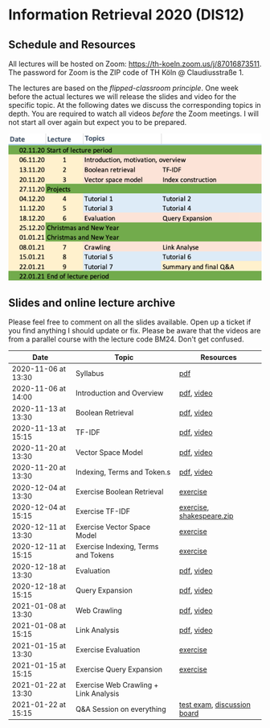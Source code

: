 # Information Retrieval 2020 (DIS12)

## Schedule and Resources 

All lectures will be hosted on Zoom: https://th-koeln.zoom.us/j/87016873511. The password for Zoom is the ZIP code of  TH Köln @ Claudiusstraße 1. 

The lectures are based on the *flipped-classroom principle*. One week before the actual lectures we will release the slides and video for the specific topic. At the following dates we discuss the corresponding topics in depth. You are required to watch all videos *before* the Zoom meetings. I will not start all over again but expect you to be prepared.

![](dis12-2020-schedule.png)

## Slides and online lecture archive

Please feel free to comment on all the slides available. Open up a ticket if you find anything I should update or fix. Please be aware that the videos are from a parallel course with the lecture code BM24. Don't get confused.


| Date                | Topic                               | Resources      |
|---------------------|-------------------------------------|----------------|
| 2020-11-06 at 13:30 | Syllabus                            | [pdf](slides/DIS12-00-syllabus.pdf) |
| 2020-11-06 at 14:00 | Introduction and Overview           | [pdf](slides/DIS12-01-introduction.pdf), [video](https://youtu.be/g58QPBqKJgk) |
| 2020-11-13 at 13:30 | Boolean Retrieval                   | [pdf](slides/DIS12-02-boolean.pdf), [video](https://youtu.be/EcPBqIM3uO0) |
| 2020-11-13 at 15:15 | TF-IDF                              | [pdf](slides/DIS12-03-tfidf.pdf), [video](https://youtu.be/CPrij20NmXY) |
| 2020-11-20 at 13:30 | Vector Space Model                  | [pdf](slides/DIS12-04-ranking.pdf), [video](https://youtu.be/b1JanvFBlWU) |
| 2020-11-20 at 13:30 | Indexing, Terms and Token.s         | [pdf](slides/DIS12-05-index.pdf), [video](https://youtu.be/GdU5SN7q0G0) |
| 2020-12-04 at 13:30 | Exercise Boolean Retrieval          | [exercise](exercises/DIS12-02-boolean-exercise.pdf) |
| 2020-12-04 at 15:15 | Exercise TF-IDF                     | [exercise](exercises/DIS12-03-tfidf-exercise.pdf), [shakespeare.zip](exercises/shakespeare.zip) |
| 2020-12-11 at 13:30 | Exercise Vector Space Model         | [exercise](exercises/DIS12-04-ranking-exercise.pdf) |
| 2020-12-11 at 15:15 | Exercise Indexing, Terms and Tokens | [exercise](exercises/DIS12-05-index-exercise.pdf)     |
| 2020-12-18 at 13:30 | Evaluation                          | [pdf](slides/DIS12-06-evaluation.pdf), [video](https://youtu.be/DDfa685DFfw) |
| 2020-12-18 at 15:15 | Query Expansion                     | [pdf](slides/DIS12-07-queryexpansion.pdf), [video](https://youtu.be/4KMtwZ98vmA) |
| 2021-01-08 at 13:30 | Web Crawling                        | [pdf](slides/DIS12-08-webcrawling.pdf), [video](https://youtu.be/7WldGmUVztE) |
| 2021-01-08 at 15:15 | Link Analysis                       | [pdf](slides/DIS12-09-linkanalysis.pdf), [video](https://youtu.be/ppqwuVAw_oA) |
| 2021-01-15 at 13:30 | Exercise Evaluation                 | [exercise](exercises/DIS12-06-evaluation-exercise.pdf)    |
| 2021-01-15 at 15:15 | Exercise Query Expansion            | [exercise](exercises/DIS12-07-queryexp-exercise.pdf)    |
| 2021-01-22 at 13:30 | Exercise Web Crawling + Link Analysis |  |
| 2021-01-22 at 15:15 | Q&A Session on everything           | [test exam](exam/DIS12-10-testexam.pdf), [discussion board](https://github.com/irgroup/dis12-2020/discussions)    |
